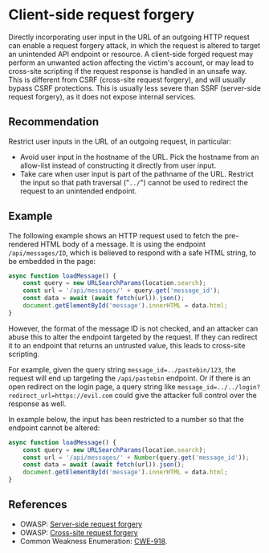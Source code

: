 # Client-side request forgery
Directly incorporating user input in the URL of an outgoing HTTP request can enable a request forgery attack, in which the request is altered to target an unintended API endpoint or resource. A client-side forged request may perform an unwanted action affecting the victim's account, or may lead to cross-site scripting if the request response is handled in an unsafe way. This is different from CSRF (cross-site request forgery), and will usually bypass CSRF protections. This is usually less severe than SSRF (server-side request forgery), as it does not expose internal services.


## Recommendation
Restrict user inputs in the URL of an outgoing request, in particular:

* Avoid user input in the hostname of the URL. Pick the hostname from an allow-list instead of constructing it directly from user input.
* Take care when user input is part of the pathname of the URL. Restrict the input so that path traversal ("`../`") cannot be used to redirect the request to an unintended endpoint.

## Example
The following example shows an HTTP request used to fetch the pre-rendered HTML body of a message. It is using the endpoint `/api/messages/ID`, which is believed to respond with a safe HTML string, to be embedded in the page:


```javascript
async function loadMessage() {
    const query = new URLSearchParams(location.search);
    const url = '/api/messages/' + query.get('message_id');
    const data = await (await fetch(url)).json();
    document.getElementById('message').innerHTML = data.html;
}

```
However, the format of the message ID is not checked, and an attacker can abuse this to alter the endpoint targeted by the request. If they can redirect it to an endpoint that returns an untrusted value, this leads to cross-site scripting.

For example, given the query string `message_id=../pastebin/123`, the request will end up targeting the `/api/pastebin` endpoint. Or if there is an open redirect on the login page, a query string like `message_id=../../login?redirect_url=https://evil.com` could give the attacker full control over the response as well.

In example below, the input has been restricted to a number so that the endpoint cannot be altered:


```javascript
async function loadMessage() {
    const query = new URLSearchParams(location.search);
    const url = '/api/messages/' + Number(query.get('message_id'));
    const data = await (await fetch(url)).json();
    document.getElementById('message').innerHTML = data.html;
}

```

## References
* OWASP: [Server-side request forgery](https://cwe.mitre.org/data/definitions/918.html)
* OWASP: [Cross-site request forgery](https://cwe.mitre.org/data/definitions/352.html)
* Common Weakness Enumeration: [CWE-918](https://cwe.mitre.org/data/definitions/918.html).
